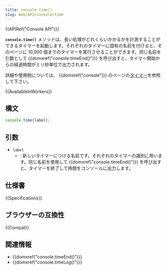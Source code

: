 ```yaml
---
title: console.time()
slug: Web/API/console/time
---
```

{{APIRef("Console API")}}

**`console.time()`** メソッドは、長い処理がどれくらいかかるかを計測することができるタイマーを起動します。それぞれのタイマーに固有の名前を付けると、そのページに 10,000 個までのタイマーを実行させることができます。同じ名前を引数として {{domxref("console.timeEnd()")}} を呼び出すと、タイマー開始からの経過時間がミリ秒単位で出力されます。

詳細や使用例については、 {{domxref("console")}} のページの[タイマー](/ja/docs/Web/API/console#タイマー)を参照して下さい。

{{AvailableInWorkers}}

## 構文

```js
console.time(label);
```

## 引数

- `label`
  - : 新しいタイマーにつける名前です。それぞれのタイマーの識別に用います。同じ名前を使用して {{domxref("console.timeEnd()")}} を呼び出すと、タイマーを終了して時間をコンソールに出力します。

## 仕様書

{{Specifications}}

## ブラウザーの互換性

{{Compat}}

## 関連情報

- {{domxref("console.timeEnd()")}}
- {{domxref("console.timeLog()")}}
